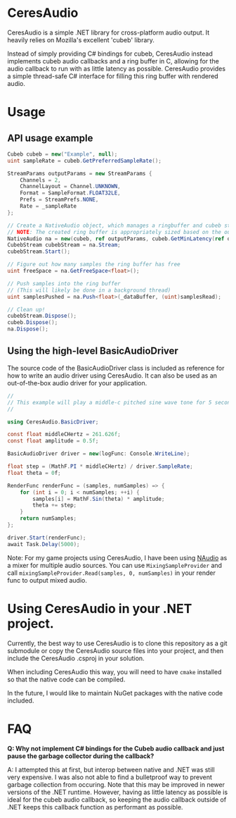 ﻿# CeresAudio
CeresAudio is a simple .NET library for cross-platform audio output. It heavily relies on Mozilla's excellent 'cubeb'
library. 

Instead of simply providing C# bindings for cubeb, CeresAudio instead implements cubeb audio callbacks and a
ring buffer in C, allowing for the audio callback to run with as little latency as possible.
CeresAudio provides a simple thread-safe C# interface for filling this ring buffer with rendered audio.

# Usage
## API usage example
```c# 
Cubeb cubeb = new("Example", null);
uint sampleRate = cubeb.GetPreferredSampleRate();

StreamParams outputParams = new StreamParams {
    Channels = 2,
    ChannelLayout = Channel.UNKNOWN,
    Format = SampleFormat.FLOAT32LE,
    Prefs = StreamPrefs.NONE,
    Rate = _sampleRate
};

// Create a NativeAudio object, which manages a ringbuffer and cubeb stream configured to pull from that ring buffer.
// NOTE: The created ring buffer is appropriately sized based on the outputParams.
NativeAudio na = new(cubeb, ref outputParams, cubeb.GetMinLatency(ref outputParams));
CubebStream cubebStream = na.Stream;
cubebStream.Start();

// Figure out how many samples the ring buffer has free
uint freeSpace = na.GetFreeSpace<float>();

// Push samples into the ring buffer
// (This will likely be done in a background thread)
uint samplesPushed = na.Push<float>(_dataBuffer, (uint)samplesRead);

// Clean up!
cubebStream.Dispose();
cubeb.Dispose();
na.Dispose();

```

## Using the high-level BasicAudioDriver
The source code of the BasicAudioDriver class is included as reference for how to write an audio driver using CeresAudio.
It can also be used as an out-of-the-box audio driver for your application.
```c#
//
// This example will play a middle-c pitched sine wave tone for 5 seconds. 
//

using CeresAudio.BasicDriver;

const float middleCHertz = 261.626f;
const float amplitude = 0.5f;

BasicAudioDriver driver = new(logFunc: Console.WriteLine);

float step = (MathF.PI * middleCHertz) / driver.SampleRate;
float theta = 0f;

RenderFunc renderFunc = (samples, numSamples) => {
    for (int i = 0; i < numSamples; ++i) {
        samples[i] = MathF.Sin(theta) * amplitude;
        theta += step;
    }
    return numSamples;
};

driver.Start(renderFunc);
await Task.Delay(5000);
```

Note: For my game projects using CeresAudio, I have been using [NAudio](https://github.com/naudio/NAudio) as a mixer for
multiple audio sources. You can use `MixingSampleProvider` and call `mixingSampleProvider.Read(samples, 0, numSamples)` 
in your render func to output mixed audio.  

# Using CeresAudio in your .NET project.
Currently, the best way to use CeresAudio is to clone this repository as a git submodule or copy the
CeresAudio source files into your project, and then include the CeresAudio .csproj in your solution.

When including CeresAudio this way, you will need to have `cmake` installed so that the native code can be compiled.

In the future, I would like to maintain NuGet packages with the native code included.

# FAQ

**Q: Why not implement C# bindings for the Cubeb audio callback and just pause the garbage collector during the callback?**

A: I attempted this at first, but interop between native and .NET was still very expensive. 
I was also not able to find a bulletproof way to prevent garbage collection from occuring.
Note that this may be improved in newer versions of the .NET runtime. However, having as little latency as possible is
ideal for the cubeb audio callback, so keeping the audio callback outside of .NET keeps this callback function
as performant as possible.
